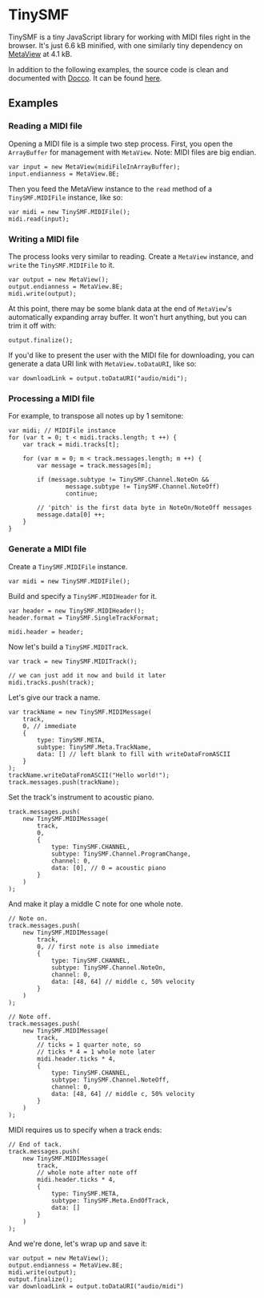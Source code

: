 # TinySMF

TinySMF is a tiny JavaScript library for working with MIDI files right in the browser.
It's just 6.6 kB minified, with one similarly tiny dependency on [MetaView](http://www.github.com/need12648430/metaview) at 4.1 kB.

In addition to the following examples, the source code is clean and documented with [Docco](https://jashkenas.github.io/docco/). It can be found [here](https://need12648430.github.io/tinysmf/docs).

## Examples
### Reading a MIDI file
Opening a MIDI file is a simple two step process.
First, you open the `ArrayBuffer` for management with `MetaView`. Note: MIDI files are big endian.

	var input = new MetaView(midiFileInArrayBuffer);
	input.endianness = MetaView.BE;

Then you feed the MetaView instance to the `read` method of a `TinySMF.MIDIFile` instance, like so:

	var midi = new TinySMF.MIDIFile();
	midi.read(input);

### Writing a MIDI file
The process looks very similar to reading. Create a `MetaView` instance, and `write` the `TinySMF.MIDIFile` to it.

	var output = new MetaView();
	output.endianness = MetaView.BE;
	midi.write(output);

At this point, there may be some blank data at the end of `MetaView`'s automatically expanding array buffer. It won't hurt anything, but you can trim it off with:

	output.finalize();

If you'd like to present the user with the MIDI file for downloading, you can generate a data URI link with `MetaView.toDataURI`, like so:

	var downloadLink = output.toDataURI("audio/midi");

### Processing a MIDI file
For example, to transpose all notes up by 1 semitone:

	var midi; // MIDIFile instance
	for (var t = 0; t < midi.tracks.length; t ++) {
		var track = midi.tracks[t];

		for (var m = 0; m < track.messages.length; m ++) {
			var message = track.messages[m];

			if (message.subtype != TinySMF.Channel.NoteOn &&
					message.subtype != TinySMF.Channel.NoteOff)
					continue;

			// 'pitch' is the first data byte in NoteOn/NoteOff messages
			message.data[0] ++;
		}
	}

### Generate a MIDI file
Create a `TinySMF.MIDIFile` instance.

	var midi = new TinySMF.MIDIFile();

Build and specify a `TinySMF.MIDIHeader` for it.

	var header = new TinySMF.MIDIHeader();
	header.format = TinySMF.SingleTrackFormat;

	midi.header = header;

Now let's build a `TinySMF.MIDITrack`.

	var track = new TinySMF.MIDITrack();

	// we can just add it now and build it later
	midi.tracks.push(track);

Let's give our track a name.

	var trackName = new TinySMF.MIDIMessage(
		track,
		0, // immediate
		{
			type: TinySMF.META,
			subtype: TinySMF.Meta.TrackName,
			data: [] // left blank to fill with writeDataFromASCII
		}
	);
	trackName.writeDataFromASCII("Hello world!");
	track.messages.push(trackName);

Set the track's instrument to acoustic piano.

	track.messages.push(
		new TinySMF.MIDIMessage(
			track,
			0,
			{
				type: TinySMF.CHANNEL,
				subtype: TinySMF.Channel.ProgramChange,
				channel: 0,
				data: [0], // 0 = acoustic piano
			}
		)
	);

And make it play a middle C note for one whole note.

	// Note on.
	track.messages.push(
		new TinySMF.MIDIMessage(
			track,
			0, // first note is also immediate
			{
				type: TinySMF.CHANNEL,
				subtype: TinySMF.Channel.NoteOn,
				channel: 0,
				data: [48, 64] // middle c, 50% velocity
			}
		)
	);

	// Note off.
	track.messages.push(
		new TinySMF.MIDIMessage(
			track,
			// ticks = 1 quarter note, so
			// ticks * 4 = 1 whole note later
			midi.header.ticks * 4,
			{
				type: TinySMF.CHANNEL,
				subtype: TinySMF.Channel.NoteOff,
				channel: 0,
				data: [48, 64] // middle c, 50% velocity
			}
		)
	);

MIDI requires us to specify when a track ends:

	// End of tack.
	track.messages.push(
		new TinySMF.MIDIMessage(
			track,
			// whole note after note off
			midi.header.ticks * 4,
			{
				type: TinySMF.META,
				subtype: TinySMF.Meta.EndOfTrack,
				data: []
			}
		)
	);

And we're done, let's wrap up and save it:

	var output = new MetaView();
	output.endianness = MetaView.BE;
	midi.write(output);
	output.finalize();
	var downloadLink = output.toDataURI("audio/midi")
